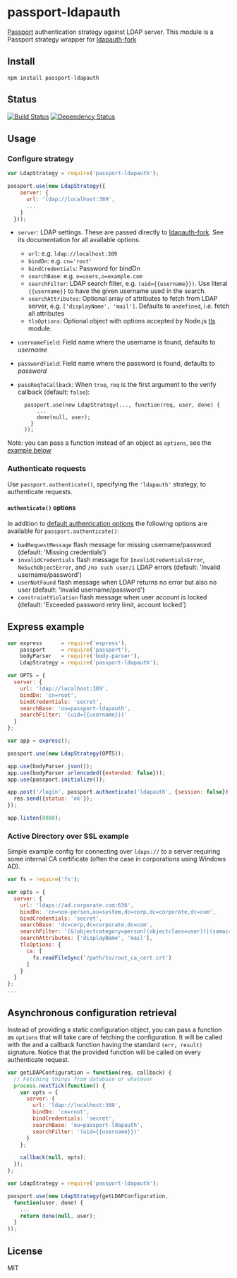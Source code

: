 # passport-ldapauth

[Passport](http://passportjs.org/) authentication strategy against LDAP server. This module is a Passport strategy wrapper for [ldapauth-fork](https://github.com/vesse/node-ldapauth-fork)

## Install

```
npm install passport-ldapauth
```

## Status

[![Build Status](https://travis-ci.org/vesse/passport-ldapauth.png)](https://travis-ci.org/vesse/passport-ldapauth)
[![Dependency Status](https://gemnasium.com/vesse/passport-ldapauth.png)](https://gemnasium.com/vesse/passport-ldapauth)

## Usage

### Configure strategy

```javascript
var LdapStrategy = require('passport-ldapauth');

passport.use(new LdapStrategy({
    server: {
      url: 'ldap://localhost:389',
      ...
    }
  }));
```

* `server`: LDAP settings. These are passed directly to [ldapauth-fork](https://github.com/vesse/node-ldapauth-fork). See its documentation for all available options.
    * `url`: e.g. `ldap://localhost:389`
    * `bindDn`: e.g. `cn='root'`
    * `bindCredentials`: Password for bindDn
    * `searchBase`: e.g. `o=users,o=example.com`
    * `searchFilter`:  LDAP search filter, e.g. `(uid={{username}})`. Use literal `{{username}}` to have the given username used in the search.
    * `searchAttributes`: Optional array of attributes to fetch from LDAP server, e.g. `['displayName', 'mail']`. Defaults to `undefined`, i.e. fetch all attributes
    * `tlsOptions`: Optional object with options accepted by Node.js [tls](http://nodejs.org/api/tls.html#tls_tls_connect_options_callback) module.
* `usernameField`: Field name where the username is found, defaults to _username_
* `passwordField`: Field name where the password is found, defaults to _password_
* `passReqToCallback`: When `true`, `req` is the first argument to the verify callback (default: `false`):

        passport.use(new LdapStrategy(..., function(req, user, done) {
            ...
            done(null, user);
          }
        ));

Note: you can pass a function instead of an object as `options`, see the [example below](#options-as-function)

### Authenticate requests

Use `passport.authenticate()`, specifying the `'ldapauth'` strategy, to authenticate requests.

#### `authenticate()` options

In addition to [default authentication options](http://passportjs.org/guide/authenticate/) the following options are available for `passport.authenticate()`:

 * `badRequestMessage`  flash message for missing username/password (default: 'Missing credentials')
 * `invalidCredentials`  flash message for `InvalidCredentialsError`, `NoSuchObjectError`, and `/no such user/i` LDAP errors (default: 'Invalid username/password')
 * `userNotFound`  flash message when LDAP returns no error but also no user (default: 'Invalid username/password')
 * `constraintViolation`  flash message when user account is locked (default: 'Exceeded password retry limit, account locked')

## Express example

```javascript
var express      = require('express'),
    passport     = require('passport'),
    bodyParser   = require('body-parser'),
    LdapStrategy = require('passport-ldapauth');

var OPTS = {
  server: {
    url: 'ldap://localhost:389',
    bindDn: 'cn=root',
    bindCredentials: 'secret',
    searchBase: 'ou=passport-ldapauth',
    searchFilter: '(uid={{username}})'
  }
};

var app = express();

passport.use(new LdapStrategy(OPTS));

app.use(bodyParser.json());
app.use(bodyParser.urlencoded({extended: false}));
app.use(passport.initialize());

app.post('/login', passport.authenticate('ldapauth', {session: false}), function(req, res) {
  res.send({status: 'ok'});
});

app.listen(8080);
```

### Active Directory over SSL example

Simple example config for connecting over `ldaps://` to a server requiring some internal CA certificate (often the case in corporations using Windows AD).

```javascript
var fs = require('fs');

var opts = {
  server: {
    url: 'ldaps://ad.corporate.com:636',
    bindDn: 'cn=non-person,ou=system,dc=corp,dc=corporate,dc=com',
    bindCredentials: 'secret',
    searchBase: 'dc=corp,dc=corporate,dc=com',
    searchFilter: '(&(objectcategory=person)(objectclass=user)(|(samaccountname={{username}})(mail={{username}})))',
    searchAttributes: ['displayName', 'mail'],
    tlsOptions: {
      ca: [
        fs.readFileSync('/path/to/root_ca_cert.crt')
      ]
    }
  }
};
...
```

<a name="options-as-function"></a>
## Asynchronous configuration retrieval

Instead of providing a static configuration object, you can pass a function as `options` that will take care of fetching the configuration. It will be called with the and a callback function having the standard `(err, result)` signature. Notice that the provided function will be called on every authenticate request.

```javascript
var getLDAPConfiguration = function(req, callback) {
  // Fetching things from database or whatever
  process.nextTick(function() {
    var opts = {
      server: {
        url: 'ldap://localhost:389',
        bindDn: 'cn=root',
        bindCredentials: 'secret',
        searchBase: 'ou=passport-ldapauth',
        searchFilter: '(uid={{username}})'
      }
    };

    callback(null, opts);
  });
};

var LdapStrategy = require('passport-ldapauth');

passport.use(new LdapStrategy(getLDAPConfiguration,
  function(user, done) {
    ...
    return done(null, user);
  }
));
```

## License

MIT
